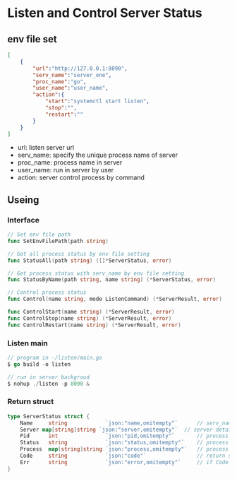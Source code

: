 # Listen and Control Server Status

## env file set

```json
[
	{
		"url":"http://127.0.0.1:8090",
		"serv_name":"server_one",
		"proc_name":"go",
		"user_name":"user_name",
		"action":{
			"start":"systemctl start listen",
			"stop":"",
			"restart":""
		}
	}
]
```

- url: 		 listen server url
- serv_name: specify the unique process name of server
- proc_name: process name in server
- user_name: run in server by user
- action:	 server control process by command

## Useing

### Interface

```go
// Set env file path
func SetEnvFilePath(path string)

// Get all process status by env file setting
func StatusAll(path string) ([]*ServerStatus, error)

// Get process status with serv_name by env file setting
func StatusByName(path string, name string) (*ServerStatus, error)

// Control process status
func Control(name string, mode ListenCommand) (*ServerResult, error)

func ControlStart(name string) (*ServerResult, error)
func ControlStop(name string) (*ServerResult, error)
func ControlRestart(name string) (*ServerResult, error)
```

### Listen main

```go
// program in -/listen/main.go
$ go build -o listen

// run in server backgroud
$ nohup ./listen -p 8090 & 	
```

### Return struct

```go
type ServerStatus struct {
	Name     string            `json:"name,omitempty"`		// serv_name
	Server map[string]string `json:"server,omitempty"`	// server detail
	Pid      int               `json:"pid,omitempty"`		// process pid
	Status   string            `json:"status,omitempty"`	// process status
	Process  map[string]string `json:"process,omitempty"`	// process detail
	Code     string            `json:"code"`				// return status: [SUCCESS, FAIL]
	Err      string            `json:"error,omitempty"`		// if Code == FAIL, Err != Null
}
```